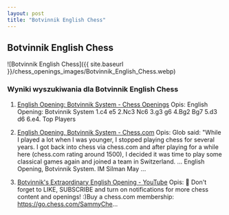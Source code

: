 ```yaml
---
layout: post
title: "Botvinnik English Chess"
---
```


## Botvinnik English Chess
![Botvinnik English Chess]({{ site.baseurl }}/chess_openings_images/Botvinnik_English_Chess.webp)

### Wyniki wyszukiwania dla Botvinnik English Chess
1. [English Opening: Botvinnik System - Chess Openings](https://www.chess.com/openings/English-Opening-Botvinnik-System)
   Opis: English Opening: Botvinnik System 1.c4 e5 2.Nc3 Nc6 3.g3 g6 4.Bg2 Bg7 5.d3 d6 6.e4. Top Players

2. [English Opening, Botvinnik System - Chess.com](https://www.chess.com/article/view/english-opening-botvinnik-system)
   Opis: Glob said: "While I played a lot when I was younger, I stopped playing chess for several years. I got back into chess via chess.com and after playing for a while here (chess.com rating around 1500), I decided it was time to play some classical games again and joined a team in Switzerland. ... English Opening, Botvinnik System. IM Silman May ...

3. [Botvinnik's Extraordinary English Opening - YouTube](https://www.youtube.com/watch?v=Zwmgbp0rfxg)
   Opis: 🔔 Don't forget to LIKE, SUBSCRIBE and turn on notifications for more chess content and openings! :)Buy a chess.com membership: https://go.chess.com/SammyChe...